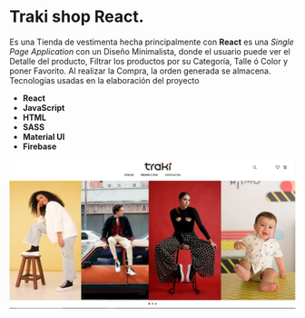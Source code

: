 # Traki shop React.

Es una Tienda de vestimenta hecha principalmente con **React** es una <em>Single Page Application</em> con un Diseño Minimalista, donde el usuario puede ver el Detalle del producto, Filtrar los productos por su Categoría, Talle ó Color y poner Favorito. Al realizar la Compra, la orden generada se almacena.
<br>
Tecnologías usadas en la elaboración del proyecto

* **React**
* **JavaScript**
* **HTML**
* **SASS**
* **Material UI**
* **Firebase**


![](https://raw.githubusercontent.com/AndrewwwDev/traki-store-react/main/public/assets/trakiWeb.png)
